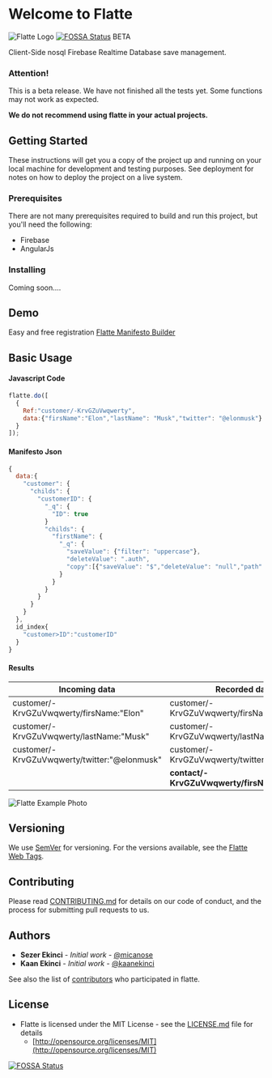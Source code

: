 # Welcome to Flatte
![Flatte Logo](https://flatte.maxabab.com/assets/images/logos/flatte%20logo_Header.png "Flatte Logo") [![FOSSA Status](https://app.fossa.io/api/projects/git%2Bhttps%3A%2F%2Fgithub.com%2Fkaanekinci%2FFlatte-Web.svg?type=shield)](https://app.fossa.io/projects/git%2Bhttps%3A%2F%2Fgithub.com%2Fkaanekinci%2FFlatte-Web?ref=badge_shield)
BETA

Client-Side nosql Firebase Realtime Database save management. 

### Attention!
This is a beta release. We have not finished all the tests yet.
Some functions may not work as expected.

**We do not recommend using flatte in your actual projects.**

## Getting Started

These instructions will get you a copy of the project up and running on your local machine for development and testing purposes. See deployment for notes on how to deploy the project on a live system.

### Prerequisites

There are not many prerequisites required to build and run this project, but you'll need the following:

* Firebase
* AngularJs

### Installing
Coming soon....

## Demo 
Easy and free registration
[Flatte Manifesto Builder](https://flatte.maxabab.com)

## Basic Usage
#### Javascript Code
```javascript
flatte.do([
  {
    Ref:"customer/-KrvGZuVwqwerty",
    data:{"firsName":"Elon","lastName": "Musk","twitter": "@elonmusk"}
  }
]);
```

#### Manifesto Json
```javascript
{
  data:{
    "customer": {
      "childs": {
        "customerID": {
          "_q": {
            "ID": true
          }
          "childs": {
            "firstName": {
              "_q": {
                "saveValue": {"filter": "uppercase"},
                "deleteValue": ".auth",
                "copy":[{"saveValue": "$","deleteValue": "null","path": "/contact/#customerID/firstName"}]
              }
            }
          }
        }
      }
    }
  },
  id_index{
    "customer>ID":"customerID"
  }
}
```
#### Results
| Incoming data                                    | Recorded data                                    |
|--------------------------------------------------|--------------------------------------------------|
| customer/-KrvGZuVwqwerty/firsName:"Elon"         | customer/-KrvGZuVwqwerty/firsName:"**ELON**"     |
| customer/-KrvGZuVwqwerty/lastName:"Musk"         | customer/-KrvGZuVwqwerty/lastName:"Musk"         |
| customer/-KrvGZuVwqwerty/twitter:"@elonmusk"     | customer/-KrvGZuVwqwerty/twitter:"@elonmusk"     |
|                                                  | **contact/-KrvGZuVwqwerty/firsName:"Elon"**      |



![Flatte Example Photo](https://flatte.maxabab.com/assets/images/welcome/flatte_screen/full.png "Flatte Manifesto Builder")

## Versioning

We use [SemVer](http://semver.org/) for versioning. For the versions available, see the [Flatte Web Tags](https://github.com/Flatte/Flatte-Web/tags). 


## Contributing

Please read [CONTRIBUTING.md](CONTRIBUTING.md) for details on our code of conduct, and the process for submitting pull requests to us.

## Authors

* **Sezer Ekinci** - *Initial work* - [@micanose](https://github.com/micanose)
* **Kaan Ekinci** - *Initial work* - [@kaanekinci](https://github.com/kaanekinci)

See also the list of [contributors](https://github.com/Flatte/Flatte-Web/graphs/contributors) who participated in flatte.

## License
- Flatte is licensed under the MIT License - see the [LICENSE.md](LICENSE.md) file for details
  - [http://opensource.org/licenses/MIT](http://opensource.org/licenses/MIT)


[![FOSSA Status](https://app.fossa.io/api/projects/git%2Bhttps%3A%2F%2Fgithub.com%2Fkaanekinci%2FFlatte-Web.svg?type=large)](https://app.fossa.io/projects/git%2Bhttps%3A%2F%2Fgithub.com%2Fkaanekinci%2FFlatte-Web?ref=badge_large)